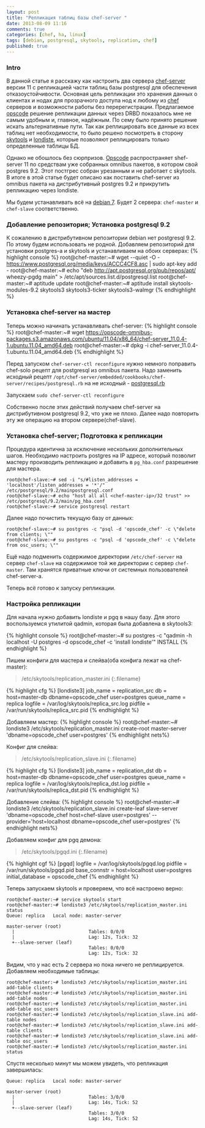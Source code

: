 ```yaml
---
layout: post
title: "Репликация таблиц базы chef-server "
date: 2013-08-09 11:16
comments: true
categories: [chef, ha, linux]
tags: [debian, postgresql, skytools, replication, chef]
published: true
---
```


### Intro
В данной статье я расскажу как настроить два сервера [chef-server][1] версии 11 с репликацией части таблиц базы postgresql для обеспечения отказоустойчивости. Основная цель репликации это хранения данных о клиентах и нодах для прозрачного доступа нод к любому из [chef][1] серверов и возможности работы без перерегистрации. Предлагаемое [opscode][1] решение репликации данных через DRBD показалось мне не самым удобным и, главное, надёжным. По сему было принято решение искать альтернативные пути. Так как реплицировать все данные из всех таблиц нет необходимости, то было решено посмотреть в сторону [skytools](http://wiki.postgresql.org/wiki/Skytools) и [londiste](http://wiki.postgresql.org/wiki/Skytools#Londiste), которые позволяют реплицировать только определенные таблицы БД.

Однако не обошлось без сюрпризов. [Opscode][1] распространяет shef-server 11 по средствам уже собранных omnibus пакетов, в котором свой postgres 9.2. Этот постгрес собран урезанным и не работает с skytools. В итоге в этой статье будет описано как поставить chef-server из omnibus пакета на дистрибутивный postgres 9.2 и прикрутить репликацию через londiste.

<!--more-->

Мы будем устанавливать всё на [debian 7](http://debian.org). Будет 2 сервера: `chef-master` и `chef-slave` соответственно.

### Добавление репозитория; Установка postgresql 9.2
К сожалению в дистрибутивном репозитории debian нет postgresql 9.2. По этому будем использовать не родной.
Добавляем репозиторий для установки postgres-a и skytools и устанавливаем на обоих серверах:
{% highlight console %}
root@chef-master:~# wget --quiet -O - https://www.postgresql.org/media/keys/ACCC4CF8.asc | sudo apt-key add -
root@chef-master:~# echo "deb http://apt.postgresql.org/pub/repos/apt/ wheezy-pgdg main" > /etc/apt/sources.list.d/postgresql.list
root@chef-master:~# aptitude update
root@chef-master:~# aptitude install skytools-modules-9.2 skytools3 skytools3-ticker skytools3-walmgr
{% endhighlight %}
<!-- more -->

### Установка chef-server на мастер
Теперь можно начинать устанавливать chef-server:
{% highlight console %}
root@chef-master:~# wget https://opscode-omnibus-packages.s3.amazonaws.com/ubuntu/11.04/x86_64/chef-server_11.0.4-1.ubuntu.11.04_amd64.deb
root@chef-master:~# dpkg -i chef-server_11.0.4-1.ubuntu.11.04_amd64.deb
{% endhighlight %}

Перед запуском `chef-server-ctl reconfigure` нужно немного поправить chef-solo рецепт для postgresql из omnibus пакета. Надо заменить исходный рецепт `/opt/chef-server/embedded/cookbooks/chef-server/recipes/postgresql.rb` на не исходный - [postgresql.rb](/static/files/postgresql.rb)

Запускаем `sudo chef-server-ctl reconfigure`

Собственно после этих действий получаем chef-server на дистрибутивном postgresql 9.2, что уже не плохо. Далее надо повторить эту же операцию на втором сервере(chef-slave).

### Установка chef-server; Подготовка к репликации
Процедура идентична за исключение нескольких дополнительных шагов.
Необходимо настроить postgres на IP адресе, который позволит мастеру производить репликацию и добавить в `pg_hba.conf` разрешение для мастера.

```
root@chef-slave:~# sed -i "s/#listen_addresses = 'localhost'/listen_addresses = '*'/" /etc/postgresql/9.2/mainpostgresql.conf
root@chef-slave:~# echo "host all all <chef-master-ip>/32 trust" >> /etc/postgresql/9.2/main/pg_hba.conf
root@chef-slave:~# service postgresql restart
```
Далее надо почистить текущую базу от данных:

```
root@chef-slave:~# su postgres -c "psql -d 'opscode_chef' -c \"delete from clients; \""
root@chef-slave:~# su postgres -c "psql -d 'opscode_chef' -c \"delete from osc_users; \""
```
Ещё надо подменить содержимое директории `/etc/chef-server` на сервер `chef-slave` на содержимое той же директории с сервер `chef-master`. Там хранятся приватные ключи от системных пользователей chef-server-a.

Теперь всё готово к запуску репликации.

### Настройка репликации
Для начала нужно добавить londiste и pgq в нашу базу. Для этого воспользуемся утилитой qadmin, которая была добавлена в skytools3:

{% highlight console %}
root@chef-master:~# su postgres -c "qadmin -h localhost -U postgres -d opscode_chef -c 'install londiste'"
INSTALL
{% endhighlight %}

Пишем конфиги для мастера и слейва(оба конфига лежат на chef-master):

>/etc/skytools/replication_master.ini
{:.filename}

{% highlight cfg %}
[londiste3]
job_name = replication_src
db = host=master-db dbname=opscode_chef user=postgres
queue_name = replica
logfile = /var/log/skytools/replica_src.log
pidfile = /var/run/skytools/replica_src.pid
{% endhighlight %}

Добавляем мастер:
{% highlight console %}
root@chef-master:~# londiste3 /etc/skytools/replication_master.ini create-root master-server 'dbname=opscode_chef user=postgres'
{% endhighlight nets%}

Конфиг для слейва:

>/etc/skytools/replication_slave.ini
{:.filename}

{% highlight cfg %}
[londiste3]
job_name = replication_dst
db = host=master-db dbname=opscode_chef user=postgres
queue_name = replica
logfile = /var/log/skytools/replica_dst.log
pidfile = /var/run/skytools/replica_dst.pid
{% endhighlight %}

Добавление слейва:
{% highlight console %}
root@chef-master:~# londiste3 /etc/skytools/replication_slave.ini create-leaf slave-server 'dbname=opscode_chef host=chef-slave user=postgres' --provider='host=localhost dbname=opscode_chef user=postgres'
{% endhighlight nets%}

Добавляем конфиг для pgq демона:

>/etc/skytools/pgqd.ini
{:.filename}

{% highlight cgf %}
[pgqd]
logfile = /var/log/skytools/pgqd.log
pidfile = /var/run/skytools/pgqd.pid
base_connstr = host=localhost user=postgres
initial_database = opscode_chef
{% endhighlight %}

Теперь запускаем skytools и проверяем, что всё настроено верно:

```
root@chef-master:~# service skytools start
root@chef-master:~# londiste3 /etc/skytools/replication_master.ini status
Queue: replica   Local node: master-server

master-server (root)
  |                           Tables: 0/0/0
  |                           Lag: 12s, Tick: 32
  +--slave-server (leaf)
                              Tables: 0/0/0
                              Lag: 12s, Tick: 32
```
Видим, что у нас есть 2 сервера но пока ничего не реплицируется.
Добавляем необходимые таблицы:

```
root@chef-master:~# londiste3 /etc/skytools/replication_master.ini add-table clients
root@chef-master:~# londiste3 /etc/skytools/replication_master.ini add-table nodes
root@chef-master:~# londiste3 /etc/skytools/replication_master.ini add-table osc_users
root@chef-master:~# londiste3 /etc/skytools/replication_slave.ini add-table nodes
root@chef-master:~# londiste3 /etc/skytools/replication_slave.ini add-table clients
root@chef-master:~# londiste3 /etc/skytools/replication_slave.ini add-table osc_users
root@chef-master:~# londiste3 /etc/skytools/replication_master.ini status
```
Спустя несколько минут мы можем увидеть, что репликация завершилась:

```
Queue: replica   Local node: master-server

master-server (root)
  |                           Tables: 3/0/0
  |                           Lag: 14s, Tick: 52
  +--slave-server (leaf)
                              Tables: 3/0/0
                              Lag: 14s, Tick: 52
```

[1]: http://www.opscode.com "Opscode"
